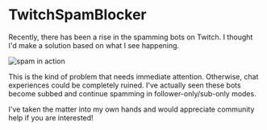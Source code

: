 # TwitchSpamBlocker
Recently, there has been a rise in the spamming bots on Twitch. I thought I'd make a solution based on what I see happening.

![spam in action](https://i.imgur.com/Tk2mIS6l.jpg)

This is the kind of problem that needs immediate attention. Otherwise, chat experiences could be completely ruined. I've actually seen these bots become subbed and continue spamming in follower-only/sub-only modes.

I've taken the matter into my own hands and would appreciate community help if you are interested!
